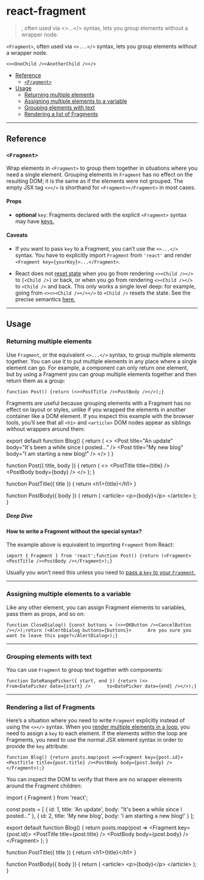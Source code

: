 # react-fragment

> <Fragment>, often used via <>...</> syntax, lets you group elements without a wrapper node.



`<Fragment>`, often used via `<>...</>` syntax, lets you group elements without a wrapper node.

    <><OneChild /><AnotherChild /></>

*   [Reference](#reference)
    *   [`<Fragment>`](#fragment)
*   [Usage](#usage)
    *   [Returning multiple elements](#returning-multiple-elements)
    *   [Assigning multiple elements to a variable](#assigning-multiple-elements-to-a-variable)
    *   [Grouping elements with text](#grouping-elements-with-text)
    *   [Rendering a list of Fragments](#rendering-a-list-of-fragments)

* * *

## Reference[](#reference "Link for Reference")

### `<Fragment>`[](#fragment "Link for this heading")

Wrap elements in `<Fragment>` to group them together in situations where you need a single element. Grouping elements in `Fragment` has no effect on the resulting DOM; it is the same as if the elements were not grouped. The empty JSX tag `<></>` is shorthand for `<Fragment></Fragment>` in most cases.

#### Props[](#props "Link for Props")

*   **optional** `key`: Fragments declared with the explicit `<Fragment>` syntax may have [keys.](about:/learn/rendering-lists#keeping-list-items-in-order-with-key)

#### Caveats[](#caveats "Link for Caveats")

*   If you want to pass `key` to a Fragment, you can’t use the `<>...</>` syntax. You have to explicitly import `Fragment` from `'react'` and render `<Fragment key={yourKey}>...</Fragment>`.
    
*   React does not [reset state](/learn/preserving-and-resetting-state) when you go from rendering `<><Child /></>` to `[<Child />]` or back, or when you go from rendering `<><Child /></>` to `<Child />` and back. This only works a single level deep: for example, going from `<><><Child /></></>` to `<Child />` resets the state. See the precise semantics [here.](https://gist.github.com/clemmy/b3ef00f9507909429d8aa0d3ee4f986b)
    

* * *

## Usage[](#usage "Link for Usage")

### Returning multiple elements[](#returning-multiple-elements "Link for Returning multiple elements")

Use `Fragment`, or the equivalent `<>...</>` syntax, to group multiple elements together. You can use it to put multiple elements in any place where a single element can go. For example, a component can only return one element, but by using a Fragment you can group multiple elements together and then return them as a group:

    function Post() {return (<><PostTitle /><PostBody /></>);}

Fragments are useful because grouping elements with a Fragment has no effect on layout or styles, unlike if you wrapped the elements in another container like a DOM element. If you inspect this example with the browser tools, you’ll see that all `<h1>` and `<article>` DOM nodes appear as siblings without wrappers around them:

export default function Blog() {
  return (
    <\>
      <Post title\="An update" body\="It's been a while since I posted..." />
      <Post title\="My new blog" body\="I am starting a new blog!" />
    </\>
  )
}

function Post({ title, body }) {
  return (
    <\>
      <PostTitle title\={title} />
      <PostBody body\={body} />
    </\>
  );
}

function PostTitle({ title }) {
  return <h1\>{title}</h1\>
}

function PostBody({ body }) {
  return (
    <article\>
      <p\>{body}</p\>
    </article\>
  );
}

##### Deep Dive

#### How to write a Fragment without the special syntax?[](#how-to-write-a-fragment-without-the-special-syntax "Link for How to write a Fragment without the special syntax?")

The example above is equivalent to importing `Fragment` from React:

    import { Fragment } from 'react';function Post() {return (<Fragment><PostTitle /><PostBody /></Fragment>);}

Usually you won’t need this unless you need to [pass a `key` to your `Fragment`.](#rendering-a-list-of-fragments)

* * *

### Assigning multiple elements to a variable[](#assigning-multiple-elements-to-a-variable "Link for Assigning multiple elements to a variable")

Like any other element, you can assign Fragment elements to variables, pass them as props, and so on:

    function CloseDialog() {const buttons = (<><OKButton /><CancelButton /></>);return (<AlertDialog buttons={buttons}>      Are you sure you want to leave this page?</AlertDialog>);}

* * *

### Grouping elements with text[](#grouping-elements-with-text "Link for Grouping elements with text")

You can use `Fragment` to group text together with components:

    function DateRangePicker({ start, end }) {return (<>      From<DatePicker date={start} />      to<DatePicker date={end} /></>);}

* * *

### Rendering a list of Fragments[](#rendering-a-list-of-fragments "Link for Rendering a list of Fragments")

Here’s a situation where you need to write `Fragment` explicitly instead of using the `<></>` syntax. When you [render multiple elements in a loop](/learn/rendering-lists), you need to assign a `key` to each element. If the elements within the loop are Fragments, you need to use the normal JSX element syntax in order to provide the `key` attribute:

    function Blog() {return posts.map(post =><Fragment key={post.id}><PostTitle title={post.title} /><PostBody body={post.body} /></Fragment>);}

You can inspect the DOM to verify that there are no wrapper elements around the Fragment children:

import { Fragment } from 'react';

const posts = \[
  { id: 1, title: 'An update', body: "It's been a while since I posted..." },
  { id: 2, title: 'My new blog', body: 'I am starting a new blog!' }
\];

export default function Blog() {
  return posts.map(post \=>
    <Fragment key\={post.id}\>
      <PostTitle title\={post.title} />
      <PostBody body\={post.body} />
    </Fragment\>
  );
}

function PostTitle({ title }) {
  return <h1\>{title}</h1\>
}

function PostBody({ body }) {
  return (
    <article\>
      <p\>{body}</p\>
    </article\>
  );
}
